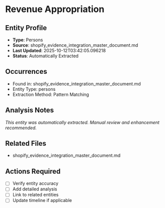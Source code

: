 # Revenue Appropriation

## Entity Profile
- **Type**: Persons
- **Source**: shopify_evidence_integration_master_document.md
- **Last Updated**: 2025-10-12T03:42:05.096218
- **Status**: Automatically Extracted

## Occurrences
- Found in: shopify_evidence_integration_master_document.md
- Entity Type: persons
- Extraction Method: Pattern Matching

## Analysis Notes
*This entity was automatically extracted. Manual review and enhancement recommended.*

## Related Files
- shopify_evidence_integration_master_document.md

## Actions Required
- [ ] Verify entity accuracy
- [ ] Add detailed analysis
- [ ] Link to related entities
- [ ] Update timeline if applicable
